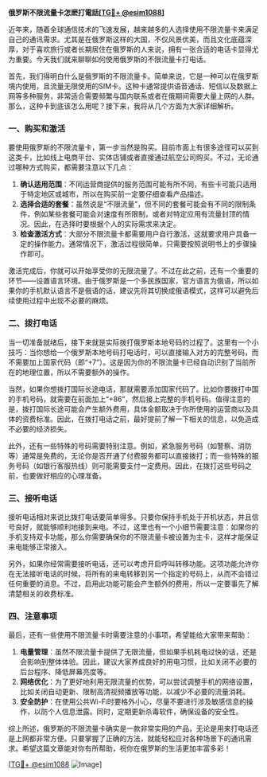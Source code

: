 **俄罗斯不限流量卡怎麽打電話[[TG💪+ @esim1088](https://t.me/s/esim1088)]**

近年来，随着全球通信技术的飞速发展，越来越多的人选择使用不限流量卡来满足自己的通讯需求。尤其是在俄罗斯这样的大国，不仅风景优美，而且文化底蕴深厚，对于喜欢旅行或者长期居住在俄罗斯的人来说，拥有一张合适的电话卡显得尤为重要。今天我们就来聊聊如何使用俄罗斯的不限流量卡打电话。

首先，我们得明白什么是俄罗斯的不限流量卡。简单来说，它是一种可以在俄罗斯境内使用，且流量无限使用的SIM卡。这种卡通常提供语音通话、短信以及数据上网等多种服务，非常适合需要频繁与国内联系或者在俄期间需要大量上网的人群。那么，这种卡到底该怎么用呢？接下来，我将从几个方面为大家详细解析。

### 一、购买和激活

要使用俄罗斯的不限流量卡，第一步当然是购买。目前市面上有很多途径可以买到这类卡，比如线上电商平台、实体店铺或者直接通过航空公司购买。不过，无论通过哪种方式购买，都需要注意以下几点：

1. **确认适用范围**：不同运营商提供的服务范围可能有所不同，有些卡可能只适用于特定地区或城市，所以在购买前一定要仔细查看产品描述。
2. **选择合适的套餐**：虽然说是“不限流量”，但不同的套餐可能会有不同的限制条件，例如某些套餐可能会对速度有所限制，或者对特定应用有流量封顶的情况。因此，在选择时要根据个人的实际需求来决定。
3. **检查激活方式**：大部分不限流量卡都需要用户自行激活，这就要求用户具备一定的操作能力。通常情况下，激活过程很简单，只需要按照说明书上的步骤操作即可。

激活完成后，你就可以开始享受你的无限流量了。不过在此之前，还有一个重要的环节——设置语言环境。由于俄罗斯是一个多民族国家，官方语言为俄语，所以如果你的手机默认语言不是俄语的话，建议先将其切换成俄语模式，这样可以避免后续使用过程中出现不必要的麻烦。

### 二、拨打电话

当一切准备就绪后，接下来就是实际拨打俄罗斯本地号码的过程了。这里有一个小技巧：当你想给一个俄罗斯本地号码打电话时，可以直接输入对方的完整号码，而不需要加上国家代码（即“+7”）。这是因为你的不限流量卡已经自动识别了当前所在的地理位置，所以不需要额外的操作。

当然，如果你想拨打国际长途电话，那就需要添加国家代码了。比如你要拨打中国的手机号码，就需要在前面加上“+86”，然后接上完整的手机号码。值得注意的是，拨打国际长途可能会产生额外费用，具体金额取决于你所使用的运营商以及具体的资费标准。因此，在拨打电话之前，最好提前了解一下相关的信息，以免造成不必要的经济损失。

此外，还有一些特殊的号码需要特别注意。例如，紧急服务号码（如警察、消防等）通常是免费的，无论你是否开通了付费服务都可以直接拨打；而一些特殊的服务号码（如银行客服热线）则可能需要支付一定费用。因此，在拨打这些号码之前，也要做好相应的心理准备。

### 三、接听电话

接听电话相对来说比拨打电话要简单得多。只要你保持手机处于开机状态，并且信号良好，就能够顺利地接到来电。不过，这里也有一个小细节需要注意：如果你的手机支持双卡功能，那么你需要确保你的不限流量卡被设置为主卡，这样才能保证来电能够正常接入。

另外，如果你经常需要接听电话，还可以考虑开启呼叫转移功能。这项功能允许你在无法接听电话的时候，将所有的来电转移到另一个指定的号码上，从而不会错过任何重要的消息。不过，启用此功能可能会产生额外的费用，所以一定要事先了解清楚相关的收费标准。

### 四、注意事项

最后，还有一些使用不限流量卡时需要注意的小事项，希望能给大家带来帮助：

1. **电量管理**：虽然不限流量卡提供了无限流量，但如果手机耗电过快的话，还是会影响到整体体验。因此，建议大家养成良好的用电习惯，比如关闭不必要的后台程序、降低屏幕亮度等。
2. **网络优化**：为了更好地利用无限流量的优势，可以尝试调整手机的网络设置，比如关闭自动更新、限制高清视频播放等功能，以减少不必要的流量消耗。
3. **安全防护**：在使用公共Wi-Fi时要格外小心，尽量不要进行涉及敏感信息的操作，以防个人信息泄露。同时，定期更新杀毒软件，确保设备的安全性。

综上所述，俄罗斯的不限流量卡确实是一款非常实用的产品，无论是用来打电话还是上网都非常方便。只要掌握了正确的方法，就能轻松应对各种场景下的通讯需求。希望这篇文章能对你有所帮助，祝你在俄罗斯的生活更加丰富多彩！

[[TG💪+ @esim1088](https://t.me/s/esim1088) ![Image](https://i.postimg.cc/4NQfJmqS/Snipaste-2025-05-13-00-14-12.png)]
